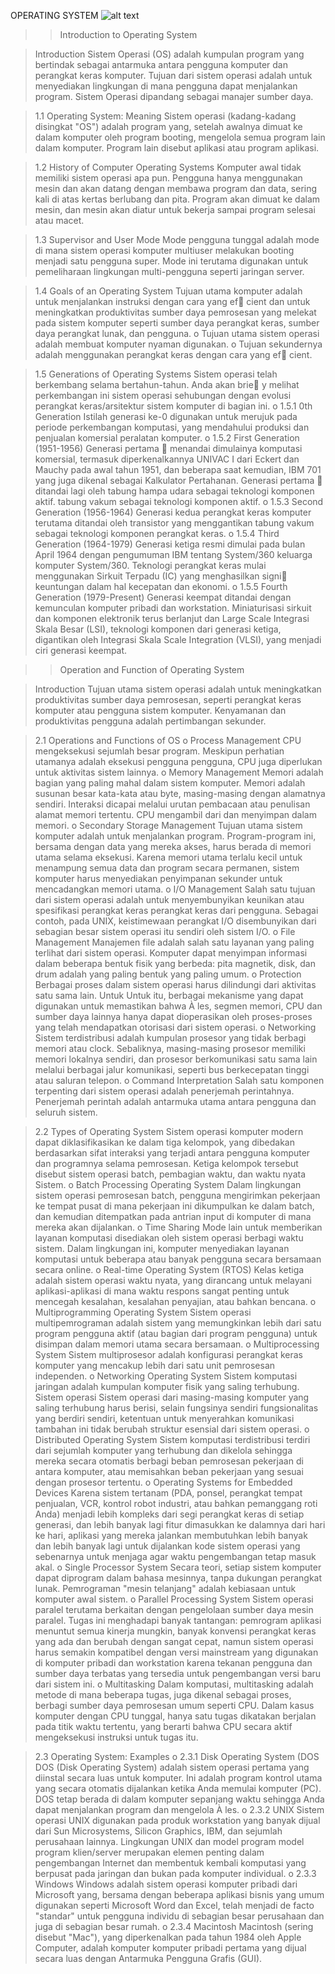 OPERATING SYSTEM
![alt text](https://github.com/r4mmar/Sys0P24-3123521004/blob/main/operating%20system.jpg)
>>Introduction to Operating System

>Introduction
Sistem Operasi (OS) adalah kumpulan program yang bertindak sebagai antarmuka antara pengguna komputer dan perangkat keras komputer. Tujuan dari sistem operasi adalah untuk menyediakan lingkungan di mana pengguna dapat menjalankan program. Sistem Operasi dipandang sebagai manajer sumber daya.

>1.1 Operating System: Meaning
Sistem operasi (kadang-kadang disingkat "OS") adalah program yang, setelah awalnya dimuat ke dalam komputer oleh program booting, mengelola semua program lain dalam komputer. Program lain disebut aplikasi atau program aplikasi.

>1.2 History of Computer Operating Systems
Komputer awal tidak memiliki sistem operasi apa pun. Pengguna hanya menggunakan mesin dan akan datang dengan membawa program dan data, sering kali di atas kertas berlubang dan pita. Program akan dimuat ke dalam mesin, dan mesin akan diatur untuk bekerja sampai program selesai atau macet.

>1.3 Supervisor and User Mode
Mode pengguna tunggal adalah mode di mana sistem operasi komputer multiuser melakukan booting menjadi satu pengguna super. Mode ini terutama digunakan untuk pemeliharaan lingkungan multi-pengguna seperti jaringan server.

>1.4 Goals of an Operating System
Tujuan utama komputer adalah untuk menjalankan instruksi dengan cara yang ef cient dan untuk meningkatkan produktivitas sumber daya pemrosesan yang melekat pada sistem komputer seperti sumber daya perangkat keras, sumber daya perangkat lunak, dan pengguna.
o	Tujuan utama sistem operasi adalah membuat komputer nyaman digunakan.
o	Tujuan sekundernya adalah menggunakan perangkat keras dengan cara yang ef cient.

>1.5 Generations of Operating Systems
Sistem operasi telah berkembang selama bertahun-tahun. Anda akan brie y melihat perkembangan ini sistem operasi sehubungan dengan evolusi perangkat keras/arsitektur sistem komputer di bagian ini.
o	1.5.1 0th Generation
Istilah generasi ke-0 digunakan untuk merujuk pada periode perkembangan komputasi, yang mendahului produksi dan penjualan komersial peralatan komputer.
o	1.5.2 First Generation (1951-1956)
Generasi pertama  menandai dimulainya komputasi komersial, termasuk diperkenalkannya UNIVAC I dari Eckert dan Mauchy pada awal tahun 1951, dan beberapa saat kemudian, IBM 701 yang juga dikenal sebagai Kalkulator Pertahanan. Generasi pertama  ditandai lagi oleh tabung hampa udara sebagai teknologi komponen aktif. tabung vakum sebagai teknologi komponen aktif.
o	1.5.3 Second Generation (1956-1964)
Generasi kedua perangkat keras komputer terutama ditandai oleh transistor 
yang menggantikan tabung vakum sebagai teknologi komponen perangkat keras.
o	1.5.4 Third Generation (1964-1979)
Generasi ketiga resmi dimulai pada bulan April 1964 dengan pengumuman IBM tentang System/360 keluarga komputer System/360. Teknologi perangkat keras mulai menggunakan Sirkuit Terpadu (IC) yang menghasilkan signi keuntungan dalam hal kecepatan dan ekonomi.
o	1.5.5 Fourth Generation (1979-Present)
Generasi keempat ditandai dengan kemunculan komputer pribadi dan 
workstation. Miniaturisasi sirkuit dan komponen elektronik terus berlanjut dan Large Scale 
Integrasi Skala Besar (LSI), teknologi komponen dari generasi ketiga, digantikan oleh Integrasi Skala Scale Integration (VLSI), yang menjadi ciri generasi keempat.

>>Operation and Function of Operating System

>Introduction
Tujuan utama sistem operasi adalah untuk meningkatkan produktivitas sumber daya pemrosesan, seperti perangkat keras komputer atau pengguna sistem komputer. Kenyamanan dan produktivitas pengguna adalah pertimbangan sekunder.

>2.1 Operations and Functions of OS
o	Process Management
CPU mengeksekusi sejumlah besar program. Meskipun perhatian utamanya adalah eksekusi pengguna pengguna, CPU juga diperlukan untuk aktivitas sistem lainnya.
o	Memory Management
Memori adalah bagian yang paling mahal dalam sistem komputer. Memori adalah susunan besar kata-kata atau 
byte, masing-masing dengan alamatnya sendiri. Interaksi dicapai melalui urutan pembacaan atau penulisan alamat memori tertentu. CPU mengambil dari dan menyimpan dalam memori.
o	Secondary Storage Management
Tujuan utama sistem komputer adalah untuk menjalankan program. Program-program ini, bersama dengan 
data yang mereka akses, harus berada di memori utama selama eksekusi. Karena memori utama terlalu 
kecil untuk menampung semua data dan program secara permanen, sistem komputer harus menyediakan 
penyimpanan sekunder untuk mencadangkan memori utama.
o	I/O Management
Salah satu tujuan dari sistem operasi adalah untuk menyembunyikan keunikan atau spesifikasi perangkat keras 
perangkat keras dari pengguna. Sebagai contoh, pada UNIX, keistimewaan perangkat I/O disembunyikan dari 
sebagian besar sistem operasi itu sendiri oleh sistem I/O.
o	File Management
Manajemen file adalah salah satu layanan yang paling terlihat dari sistem operasi. Komputer dapat menyimpan 
informasi dalam beberapa bentuk fisik yang berbeda: pita magnetik, disk, dan drum adalah yang paling bentuk yang paling umum.
o	Protection
Berbagai proses dalam sistem operasi harus dilindungi dari aktivitas satu sama lain. Untuk 
Untuk itu, berbagai mekanisme yang dapat digunakan untuk memastikan bahwa À les, segmen memori, 
CPU dan sumber daya lainnya hanya dapat dioperasikan oleh proses-proses yang telah mendapatkan 
otorisasi dari sistem operasi.
o	Networking
Sistem terdistribusi adalah kumpulan prosesor yang tidak berbagi memori atau clock. Sebaliknya, masing-masing 
prosesor memiliki memori lokalnya sendiri, dan prosesor berkomunikasi satu sama lain melalui berbagai jalur komunikasi, seperti bus berkecepatan tinggi atau saluran telepon.
o	Command Interpretation
Salah satu komponen terpenting dari sistem operasi adalah penerjemah perintahnya. Penerjemah perintah 
adalah antarmuka utama antara pengguna dan seluruh sistem.

>2.2 Types of Operating System
Sistem operasi komputer modern dapat diklasifikasikan ke dalam tiga kelompok, yang dibedakan berdasarkan sifat interaksi yang terjadi antara pengguna komputer dan programnya selama pemrosesan. Ketiga kelompok tersebut disebut sistem operasi batch, pembagian waktu, dan waktu nyata Sistem.
o	Batch Processing Operating System
Dalam lingkungan sistem operasi pemrosesan batch, pengguna mengirimkan pekerjaan ke tempat pusat di mana 
pekerjaan ini dikumpulkan ke dalam batch, dan kemudian ditempatkan pada antrian input di komputer di mana mereka akan dijalankan.
o	Time Sharing
Mode lain untuk memberikan layanan komputasi disediakan oleh sistem operasi berbagi waktu 
sistem. Dalam lingkungan ini, komputer menyediakan layanan komputasi untuk beberapa atau banyak pengguna 
secara bersamaan secara online.
o	Real-time Operating System (RTOS)
Kelas ketiga adalah sistem operasi waktu nyata, yang dirancang untuk melayani aplikasi-aplikasi 
di mana waktu respons sangat penting untuk mencegah kesalahan, kesalahan penyajian, atau bahkan bencana.
o	Multiprogramming Operating System
Sistem operasi multipemrograman adalah sistem yang memungkinkan lebih dari satu program pengguna aktif 
(atau bagian dari program pengguna) untuk disimpan dalam memori utama secara bersamaan.
o	Multiprocessing System
Sistem multiprosesor adalah konfigurasi perangkat keras komputer yang mencakup lebih dari satu 
unit pemrosesan independen.
o	Networking Operating System
Sistem komputasi jaringan adalah kumpulan komputer fisik yang saling terhubung. Sistem operasi Sistem operasi dari masing-masing komputer yang saling terhubung harus berisi, selain fungsinya sendiri fungsionalitas yang berdiri sendiri, ketentuan untuk menyerahkan komunikasi tambahan ini tidak berubah struktur esensial dari sistem operasi.
o	Distributed Operating System
Sistem komputasi terdistribusi terdiri dari sejumlah komputer yang terhubung dan dikelola sehingga mereka secara otomatis berbagi beban pemrosesan pekerjaan di antara komputer, atau memisahkan beban pekerjaan yang sesuai dengan prosesor tertentu.
o	Operating Systems for Embedded Devices
Karena sistem tertanam (PDA, ponsel, perangkat tempat penjualan, VCR, kontrol robot industri, 
atau bahkan pemanggang roti Anda) menjadi lebih kompleks dari segi perangkat keras di setiap generasi, dan lebih banyak lagi fitur dimasukkan ke dalamnya dari hari ke hari, aplikasi yang mereka jalankan membutuhkan lebih banyak dan lebih banyak lagi untuk dijalankan kode sistem operasi yang sebenarnya untuk menjaga agar waktu pengembangan tetap masuk akal.
o	Single Processor System
Secara teori, setiap sistem komputer dapat diprogram dalam bahasa mesinnya, tanpa dukungan perangkat lunak. Pemrograman "mesin telanjang" adalah kebiasaan untuk komputer awal sistem.
o	Parallel Processing System
Sistem operasi paralel terutama berkaitan dengan pengelolaan sumber daya mesin paralel. Tugas ini menghadapi banyak tantangan: pemrogram aplikasi menuntut semua kinerja mungkin, banyak konvensi perangkat keras yang ada dan berubah dengan sangat cepat, namun sistem operasi harus semakin kompatibel dengan versi mainstream yang digunakan di komputer pribadi dan workstation karena tekanan pengguna dan sumber daya terbatas yang tersedia untuk pengembangan versi baru dari sistem ini.
o	Multitasking
Dalam komputasi, multitasking adalah metode di mana beberapa tugas, juga dikenal sebagai proses, berbagi sumber daya pemrosesan umum seperti CPU. Dalam kasus komputer dengan CPU tunggal, hanya satu tugas dikatakan berjalan pada titik waktu tertentu, yang berarti bahwa CPU secara aktif mengeksekusi instruksi untuk tugas itu.

>2.3 Operating System: Examples
o	2.3.1 Disk Operating System (DOS
DOS (Disk Operating System) adalah sistem operasi pertama yang diinstal secara luas untuk komputer. Ini adalah program kontrol utama yang secara otomatis dijalankan ketika Anda memulai komputer (PC). DOS tetap berada di dalam komputer sepanjang waktu sehingga Anda dapat menjalankan program dan mengelola À les.
o	2.3.2 UNIX
Sistem operasi UNIX digunakan pada produk workstation yang banyak dijual dari Sun Microsystems, Silicon Graphics, IBM, dan sejumlah perusahaan lainnya. Lingkungan UNIX dan model program model program klien/server merupakan elemen penting dalam pengembangan Internet dan membentuk kembali komputasi yang berpusat pada jaringan dan bukan pada komputer individual.
o	2.3.3 Windows
Windows adalah sistem operasi komputer pribadi dari Microsoft yang, bersama dengan beberapa aplikasi bisnis yang umum digunakan seperti Microsoft Word dan Excel, telah menjadi de facto "standar" untuk pengguna individu di sebagian besar perusahaan dan juga di sebagian besar rumah.
o	2.3.4 Macintosh
Macintosh (sering disebut "Mac"), yang diperkenalkan pada tahun 1984 oleh Apple Computer, adalah komputer 
komputer pribadi pertama yang dijual secara luas dengan Antarmuka Pengguna Grafis (GUI).

